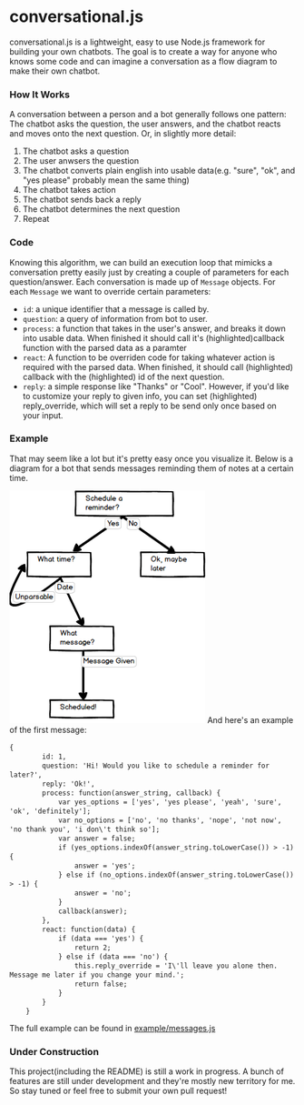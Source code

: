 # conversational.js

conversational.js is a lightweight, easy to use Node.js framework for building your own chatbots.  The goal is to create a way for anyone who knows some code and can imagine a conversation as a flow diagram to make their own chatbot.

### How It Works
A conversation between a person and a bot generally follows one pattern: The chatbot asks the question, the user answers, and the chatbot reacts and moves onto the next question.  Or, in slightly more detail:
1. The chatbot asks a question
2. The user anwsers the question
3. The chatbot converts plain english into usable data(e.g. "sure", "ok", and "yes please" probably mean the same thing)
4. The chatbot takes action 
5. The chatbot sends back a reply
6. The chatbot determines the next question
5. Repeat

### Code
Knowing this algorithm, we can build an execution loop that mimicks a conversation pretty easily just by creating a couple of parameters for each question/answer.  Each conversation is made up of `Message` objects. For each `Message` we want to override certain parameters:

 * `id`: a unique identifier that a message is called by.
 * `question`: a query of information from bot to user.
 * `process`: a function that takes in the user's answer, and breaks it down into usable data.  When finished it should call it's (highlighted)callback function with the parsed data as a paramter
 * `react`: A function to be overriden code for taking whatever action is required with the parsed data.  When finished, it should call (highlighted) callback with the (highlighted) id of the next question.
 * `reply`: a simple response like "Thanks" or "Cool".  However, if you'd like to customize your reply to given info, you can set (highlighted) reply_override, which will set a reply to be send only once based on your input.

### Example
That may seem like a lot but it's pretty easy once you visualize it.  Below is a diagram for a bot that sends messages reminding them of notes at a certain time.

![conversation flowchart](https://raw.githubusercontent.com/Joeento/conversational-js/master/example/flowchart.png)
And here's an example of the first message:
```
{
		id: 1,
		question: 'Hi! Would you like to schedule a reminder for later?',
		reply: 'Ok!',
		process: function(answer_string, callback) {
			var yes_options = ['yes', 'yes please', 'yeah', 'sure', 'ok', 'definitely'];
			var no_options = ['no', 'no thanks', 'nope', 'not now', 'no thank you', 'i don\'t think so'];
			var answer = false;
			if (yes_options.indexOf(answer_string.toLowerCase()) > -1) {
				answer = 'yes';
			} else if (no_options.indexOf(answer_string.toLowerCase()) > -1) {
				answer = 'no';
			}
			callback(answer);
		},
		react: function(data) {
			if (data === 'yes') {
				return 2;
			} else if (data === 'no') {
				this.reply_override = 'I\'ll leave you alone then. Message me later if you change your mind.';
				return false;
			}
		}
	}
```
The full example can be found in [example/messages.js](https://github.com/Joeento/conversational-js/blob/master/example/messages.js)

### Under Construction
This project(including the README) is still a work in progress.  A bunch of features are still under development and they're mostly new territory for me.  So stay tuned or feel free to submit your own pull request!

